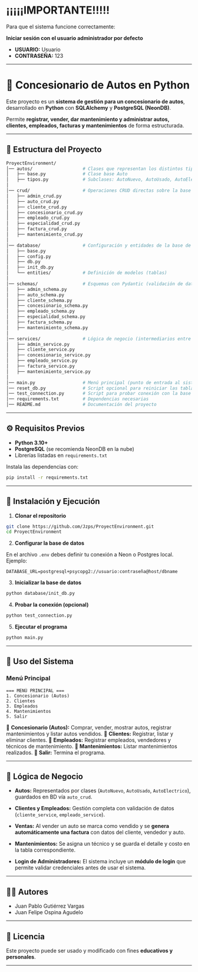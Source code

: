 # ¡¡¡¡¡IMPORTANTE!!!!!

Para que el sistema funcione correctamente:

  **Iniciar sesión con el usuario administrador por defecto**  
   - **USUARIO:** Usuario  
   - **CONTRASEÑA:** 123  

---

# 🚗 Concesionario de Autos en Python

Este proyecto es un **sistema de gestión para un concesionario de autos**, desarrollado en **Python** con **SQLAlchemy** y **PostgreSQL (NeonDB)**.

Permite **registrar, vender, dar mantenimiento y administrar autos, clientes, empleados, facturas y mantenimientos** de forma estructurada.

---

## 📂 Estructura del Proyecto

```bash
ProyectEnvironment/
│── autos/                   # Clases que representan los distintos tipos de autos
│   ├── base.py              # Clase base Auto
│   ├── tipos.py             # Subclases: AutoNuevo, AutoUsado, AutoElectrico
│
│── crud/                    # Operaciones CRUD directas sobre la base de datos
│   ├── admin_crud.py
│   ├── auto_crud.py
│   ├── cliente_crud.py
│   ├── concesionario_crud.py
│   ├── empleado_crud.py
│   ├── especialidad_crud.py
│   ├── factura_crud.py
│   ├── mantenimiento_crud.py
│
│── database/                # Configuración y entidades de la base de datos
│   ├── base.py
│   ├── config.py
│   ├── db.py
│   ├── init_db.py
│   └── entities/            # Definición de modelos (tablas)
│
│── schemas/                 # Esquemas con Pydantic (validación de datos)
│   ├── admin_schema.py
│   ├── auto_schema.py
│   ├── cliente_schema.py
│   ├── concesionario_schema.py
│   ├── empleado_schema.py
│   ├── especialidad_schema.py
│   ├── factura_schema.py
│   ├── mantenimiento_schema.py
│
│── services/                # Lógica de negocio (intermediarios entre CRUD y main)
│   ├── admin_service.py
│   ├── cliente_service.py
│   ├── concesionario_service.py
│   ├── empleado_service.py
│   ├── factura_service.py
│   ├── mantenimiento_service.py
│
│── main.py                  # Menú principal (punto de entrada al sistema)
│── reset_db.py              # Script opcional para reiniciar las tablas
│── test_connection.py       # Script para probar conexión con la base de datos
│── requirements.txt         # Dependencias necesarias
│── README.md                # Documentación del proyecto
```

---

## ⚙️ Requisitos Previos

* **Python 3.10+**
* **PostgreSQL** (se recomienda NeonDB en la nube)
* Librerías listadas en `requirements.txt`

Instala las dependencias con:

```bash
pip install -r requirements.txt
```

---

## 🚀 Instalación y Ejecución

1. **Clonar el repositorio**

```bash
git clone https://github.com/Jzps/ProyectEnvironment.git
cd ProyectEnvironment
```

2. **Configurar la base de datos**

En el archivo `.env` debes definir tu conexión a Neon o Postgres local. Ejemplo:

```env
DATABASE_URL=postgresql+psycopg2://usuario:contraseña@host/dbname
```

3. **Inicializar la base de datos**

```bash
python database/init_db.py
```

4. **Probar la conexión (opcional)**

```bash
python test_connection.py
```

5. **Ejecutar el programa**

```bash
python main.py
```

---

## 📖 Uso del Sistema

### Menú Principal

```text
=== MENÚ PRINCIPAL ===
1. Concesionario (Autos)
2. Clientes
3. Empleados
4. Mantenimientos
5. Salir
```

🔹 **Concesionario (Autos):** Comprar, vender, mostrar autos, registrar mantenimientos y listar autos vendidos.
🔹 **Clientes:** Registrar, listar y eliminar clientes.
🔹 **Empleados:** Registrar empleados, vendedores y técnicos de mantenimiento.
🔹 **Mantenimientos:** Listar mantenimientos realizados.
🔹 **Salir:** Termina el programa.

---

## 📝 Lógica de Negocio

* **Autos:**
  Representados por clases (`AutoNuevo`, `AutoUsado`, `AutoElectrico`), guardados en BD vía `auto_crud`.

* **Clientes y Empleados:**
  Gestión completa con validación de datos (`cliente_service`, `empleado_service`).

* **Ventas:**
  Al vender un auto se marca como vendido y se **genera automáticamente una factura** con datos del cliente, vendedor y auto.

* **Mantenimientos:**
  Se asigna un técnico y se guarda el detalle y costo en la tabla correspondiente.

* **Login de Administradores:**
  El sistema incluye un **módulo de login** que permite validar credenciales antes de usar el sistema.

---

## 👨‍💻 Autores

* Juan Pablo Gutiérrez Vargas
* Juan Felipe Ospina Agudelo

---

## 📜 Licencia

Este proyecto puede ser usado y modificado con fines **educativos y personales**.

---